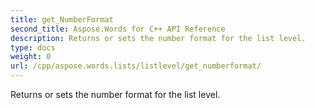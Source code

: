 ```yaml
---
title: get_NumberFormat
second_title: Aspose.Words for C++ API Reference
description: Returns or sets the number format for the list level. 
type: docs
weight: 0
url: /cpp/aspose.words.lists/listlevel/get_numberformat/
---
```


Returns or sets the number format for the list level. 

